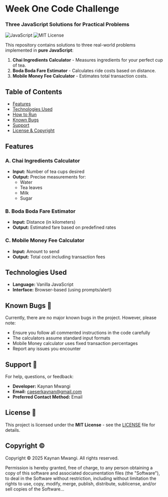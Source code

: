 # Week One Code Challenge
### Three JavaScript Solutions for Practical Problems

![JavaScript](https://img.shields.io/badge/JavaScript-100%25-yellow)
![MIT License](https://img.shields.io/badge/License-MIT-green)

This repository contains solutions to three real-world problems implemented in **pure JavaScript**:
1. **Chai Ingredients Calculator** - Measures ingredients for your perfect cup of tea.
2. **Boda Boda Fare Estimator** - Calculates ride costs based on distance.
3. **Mobile Money Fee Calculator** - Estimates total transaction costs.

## Table of Contents
- [Features](#features)
- [Technologies Used](#technologies-used)
- [How to Run](#how-to-run)
- [Known Bugs](#known-bugs)
- [Support](#support)
- [License & Copyright](#license--copyright)

## Features

### A. Chai Ingredients Calculator
- **Input:** Number of tea cups desired
- **Output:** Precise measurements for:
  - Water
  - Tea leaves
  - Milk
  - Sugar

### B. Boda Boda Fare Estimator
- **Input:** Distance (in kilometers)
- **Output:** Estimated fare based on predefined rates

### C. Mobile Money Fee Calculator
- **Input:** Amount to send
- **Output:** Total cost including transaction fees

## Technologies Used
- **Language:** Vanilla JavaScript
- **Interface:** Browser-based (using prompts/alert)

## Known Bugs 🐛

Currently, there are no major known bugs in the project. However, please note:

- Ensure you follow all commented instructions in the code carefully
- The calculators assume standard input formats
- Mobile Money calculator uses fixed transaction percentages
- Report any issues you encounter

## Support 💬

For help, questions, or feedback:

- **Developer:** Kaynan Mwangi
- **Email:** [caeserkaynan@gmail.com](mailto:caeserkaynan@gmail.com)
- **Preferred Contact Method:** Email

## License 📜

This project is licensed under the **MIT License** - see the [LICENSE](LICENSE) file for details.


## Copyright ©
Copyright © 2025 Kaynan Mwangi. All rights reserved.

Permission is hereby granted, free of charge, to any person obtaining a copy
of this software and associated documentation files (the "Software"), to deal
in the Software without restriction, including without limitation the rights
to use, copy, modify, merge, publish, distribute, sublicense, and/or sell
copies of the Software...
